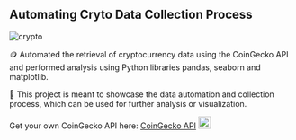 ## Automating Cryto Data Collection Process

![crypto](https://github.com/user-attachments/assets/0d7cfbc5-41b9-41aa-bd53-1ef73a03094a)

🪙 Automated the retrieval of cryptocurrency data using the CoinGecko API and performed analysis using Python libraries pandas, seaborn and matplotlib. 

🏦 This project is meant to showcase the data automation and collection process, which can be used for further analysis or visualization.

Get your own CoinGecko API here: [CoinGecko API](https://www.coingecko.com/en/api) <img src="https://github.com/user-attachments/assets/f14f21df-5fc3-4cd4-a4fd-d68313eb0d16" width=22, height=auto>

